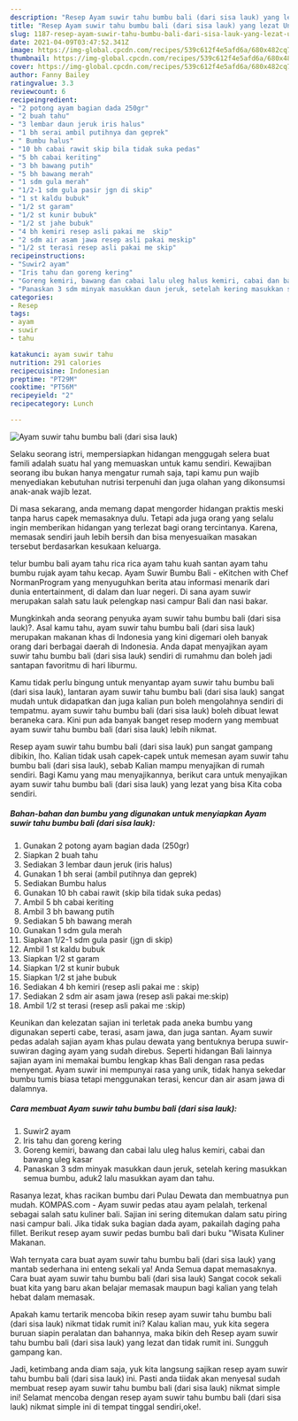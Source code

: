 ```yaml
---
description: "Resep Ayam suwir tahu bumbu bali (dari sisa lauk) yang lezat Untuk Jualan"
title: "Resep Ayam suwir tahu bumbu bali (dari sisa lauk) yang lezat Untuk Jualan"
slug: 1187-resep-ayam-suwir-tahu-bumbu-bali-dari-sisa-lauk-yang-lezat-untuk-jualan
date: 2021-04-09T03:47:52.341Z
image: https://img-global.cpcdn.com/recipes/539c612f4e5afd6a/680x482cq70/ayam-suwir-tahu-bumbu-bali-dari-sisa-lauk-foto-resep-utama.jpg
thumbnail: https://img-global.cpcdn.com/recipes/539c612f4e5afd6a/680x482cq70/ayam-suwir-tahu-bumbu-bali-dari-sisa-lauk-foto-resep-utama.jpg
cover: https://img-global.cpcdn.com/recipes/539c612f4e5afd6a/680x482cq70/ayam-suwir-tahu-bumbu-bali-dari-sisa-lauk-foto-resep-utama.jpg
author: Fanny Bailey
ratingvalue: 3.3
reviewcount: 6
recipeingredient:
- "2 potong ayam bagian dada 250gr"
- "2 buah tahu"
- "3 lembar daun jeruk iris halus"
- "1 bh serai ambil putihnya dan geprek"
- " Bumbu halus"
- "10 bh cabai rawit skip bila tidak suka pedas"
- "5 bh cabai keriting"
- "3 bh bawang putih"
- "5 bh bawang merah"
- "1 sdm gula merah"
- "1/2-1 sdm gula pasir jgn di skip"
- "1 st kaldu bubuk"
- "1/2 st garam"
- "1/2 st kunir bubuk"
- "1/2 st jahe bubuk"
- "4 bh kemiri resep asli pakai me  skip"
- "2 sdm air asam jawa resep asli pakai meskip"
- "1/2 st terasi resep asli pakai me skip"
recipeinstructions:
- "Suwir2 ayam"
- "Iris tahu dan goreng kering"
- "Goreng kemiri, bawang dan cabai lalu uleg halus kemiri, cabai dan bawang uleg kasar"
- "Panaskan 3 sdm minyak masukkan daun jeruk, setelah kering masukkan semua bumbu, aduk2 lalu masukkan ayam dan tahu."
categories:
- Resep
tags:
- ayam
- suwir
- tahu

katakunci: ayam suwir tahu 
nutrition: 291 calories
recipecuisine: Indonesian
preptime: "PT29M"
cooktime: "PT56M"
recipeyield: "2"
recipecategory: Lunch

---
```



![Ayam suwir tahu bumbu bali (dari sisa lauk)](https://img-global.cpcdn.com/recipes/539c612f4e5afd6a/680x482cq70/ayam-suwir-tahu-bumbu-bali-dari-sisa-lauk-foto-resep-utama.jpg)

Selaku seorang istri, mempersiapkan hidangan menggugah selera buat famili adalah suatu hal yang memuaskan untuk kamu sendiri. Kewajiban seorang ibu bukan hanya mengatur rumah saja, tapi kamu pun wajib menyediakan kebutuhan nutrisi terpenuhi dan juga olahan yang dikonsumsi anak-anak wajib lezat.

Di masa  sekarang, anda memang dapat mengorder hidangan praktis meski tanpa harus capek memasaknya dulu. Tetapi ada juga orang yang selalu ingin memberikan hidangan yang terlezat bagi orang tercintanya. Karena, memasak sendiri jauh lebih bersih dan bisa menyesuaikan masakan tersebut berdasarkan kesukaan keluarga. 

telur bumbu bali ayam tahu rica rica ayam tahu kuah santan ayam tahu bumbu rujak ayam tahu kecap. Ayam Suwir Bumbu Bali - eKitchen with Chef NormanProgram yang menyuguhkan berita atau informasi menarik dari dunia entertainment, di dalam dan luar negeri. Di sana ayam suwir merupakan salah satu lauk pelengkap nasi campur Bali dan nasi bakar.

Mungkinkah anda seorang penyuka ayam suwir tahu bumbu bali (dari sisa lauk)?. Asal kamu tahu, ayam suwir tahu bumbu bali (dari sisa lauk) merupakan makanan khas di Indonesia yang kini digemari oleh banyak orang dari berbagai daerah di Indonesia. Anda dapat menyajikan ayam suwir tahu bumbu bali (dari sisa lauk) sendiri di rumahmu dan boleh jadi santapan favoritmu di hari liburmu.

Kamu tidak perlu bingung untuk menyantap ayam suwir tahu bumbu bali (dari sisa lauk), lantaran ayam suwir tahu bumbu bali (dari sisa lauk) sangat mudah untuk didapatkan dan juga kalian pun boleh mengolahnya sendiri di tempatmu. ayam suwir tahu bumbu bali (dari sisa lauk) boleh dibuat lewat beraneka cara. Kini pun ada banyak banget resep modern yang membuat ayam suwir tahu bumbu bali (dari sisa lauk) lebih nikmat.

Resep ayam suwir tahu bumbu bali (dari sisa lauk) pun sangat gampang dibikin, lho. Kalian tidak usah capek-capek untuk memesan ayam suwir tahu bumbu bali (dari sisa lauk), sebab Kalian mampu menyajikan di rumah sendiri. Bagi Kamu yang mau menyajikannya, berikut cara untuk menyajikan ayam suwir tahu bumbu bali (dari sisa lauk) yang lezat yang bisa Kita coba sendiri.

<!--inarticleads1-->

##### Bahan-bahan dan bumbu yang digunakan untuk menyiapkan Ayam suwir tahu bumbu bali (dari sisa lauk):

1. Gunakan 2 potong ayam bagian dada (250gr)
1. Siapkan 2 buah tahu
1. Sediakan 3 lembar daun jeruk (iris halus)
1. Gunakan 1 bh serai (ambil putihnya dan geprek)
1. Sediakan  Bumbu halus
1. Gunakan 10 bh cabai rawit (skip bila tidak suka pedas)
1. Ambil 5 bh cabai keriting
1. Ambil 3 bh bawang putih
1. Sediakan 5 bh bawang merah
1. Gunakan 1 sdm gula merah
1. Siapkan 1/2-1 sdm gula pasir (jgn di skip)
1. Ambil 1 st kaldu bubuk
1. Siapkan 1/2 st garam
1. Siapkan 1/2 st kunir bubuk
1. Siapkan 1/2 st jahe bubuk
1. Sediakan 4 bh kemiri (resep asli pakai me : skip)
1. Sediakan 2 sdm air asam jawa (resep asli pakai me:skip)
1. Ambil 1/2 st terasi (resep asli pakai me :skip)


Keunikan dan kelezatan sajian ini terletak pada aneka bumbu yang digunakan seperti cabe, terasi, asam jawa, dan juga santan. Ayam suwir pedas adalah sajian ayam khas pulau dewata yang bentuknya berupa suwir-suwiran daging ayam yang sudah direbus. Seperti hidangan Bali lainnya sajian ayam ini memakai bumbu lengkap khas Bali dengan rasa pedas menyengat. Ayam suwir ini mempunyai rasa yang unik, tidak hanya sekedar bumbu tumis biasa tetapi menggunakan terasi, kencur dan air asam jawa di dalamnya. 

<!--inarticleads2-->

##### Cara membuat Ayam suwir tahu bumbu bali (dari sisa lauk):

1. Suwir2 ayam
1. Iris tahu dan goreng kering
1. Goreng kemiri, bawang dan cabai lalu uleg halus kemiri, cabai dan bawang uleg kasar
1. Panaskan 3 sdm minyak masukkan daun jeruk, setelah kering masukkan semua bumbu, aduk2 lalu masukkan ayam dan tahu.


Rasanya lezat, khas racikan bumbu dari Pulau Dewata dan membuatnya pun mudah. KOMPAS.com - Ayam suwir pedas atau ayam pelalah, terkenal sebagai salah satu kuliner bali. Sajian ini sering ditemukan dalam satu piring nasi campur bali. Jika tidak suka bagian dada ayam, pakailah daging paha fillet. Berikut resep ayam suwir pedas bumbu bali dari buku &#34;Wisata Kuliner Makanan. 

Wah ternyata cara buat ayam suwir tahu bumbu bali (dari sisa lauk) yang mantab sederhana ini enteng sekali ya! Anda Semua dapat memasaknya. Cara buat ayam suwir tahu bumbu bali (dari sisa lauk) Sangat cocok sekali buat kita yang baru akan belajar memasak maupun bagi kalian yang telah hebat dalam memasak.

Apakah kamu tertarik mencoba bikin resep ayam suwir tahu bumbu bali (dari sisa lauk) nikmat tidak rumit ini? Kalau kalian mau, yuk kita segera buruan siapin peralatan dan bahannya, maka bikin deh Resep ayam suwir tahu bumbu bali (dari sisa lauk) yang lezat dan tidak rumit ini. Sungguh gampang kan. 

Jadi, ketimbang anda diam saja, yuk kita langsung sajikan resep ayam suwir tahu bumbu bali (dari sisa lauk) ini. Pasti anda tiidak akan menyesal sudah membuat resep ayam suwir tahu bumbu bali (dari sisa lauk) nikmat simple ini! Selamat mencoba dengan resep ayam suwir tahu bumbu bali (dari sisa lauk) nikmat simple ini di tempat tinggal sendiri,oke!.

